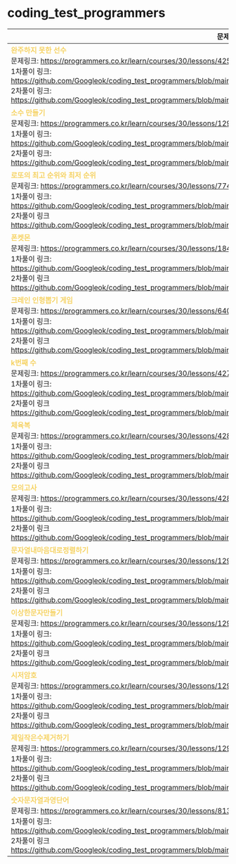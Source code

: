 # coding_test_programmers

| 문제 목록 |
|------|
|<b style="color: #f6d365;">완주하지 못한 선수</b> <br/> 문제링크: https://programmers.co.kr/learn/courses/30/lessons/42576?language=java <br/> 1차풀이 링크: https://github.com/Googleok/coding_test_programmers/blob/main/src/programmers/level1/week_01/solution001/Solution001.java <br/> 2차풀이 링크: https://github.com/Googleok/coding_test_programmers/blob/main/src/programmers/level1/week_01/solution001/Solution001R.java |
|<b style="color: #f6d365;">소수 만들기</b> <br/> 문제링크: https://programmers.co.kr/learn/courses/30/lessons/12977?language=java <br/> 1차풀이 링크: https://github.com/Googleok/coding_test_programmers/blob/main/src/programmers/level1/week_02/solution001/Solution001.java <br/>2차풀이 링크: https://github.com/Googleok/coding_test_programmers/blob/main/src/programmers/level1/week_02/solution001/Solution001R.java|
|<b style="color: #f6d365;">로또의 최고 순위와 최저 순위</b> <br/>  문제링크: https://programmers.co.kr/learn/courses/30/lessons/77484?language=java <br/> 1차풀이 링크: https://github.com/Googleok/coding_test_programmers/blob/main/src/programmers/level1/week_02/solution002/Solution002.java <br/> 2차풀이 링크 https://github.com/Googleok/coding_test_programmers/blob/main/src/programmers/level1/week_02/solution002/Solution002R.java|
|<b style="color: #f6d365;">폰켓몬</b> <br/>  문제링크: https://programmers.co.kr/learn/courses/30/lessons/1845?language=java <br/> 1차풀이 링크: https://github.com/Googleok/coding_test_programmers/blob/main/src/programmers/level1/week_02/solution003/Solution003.java <br/> 2차풀이 링크 https://github.com/Googleok/coding_test_programmers/blob/main/src/programmers/level1/week_02/solution003/Solution003R.java|
|<b style="color: #f6d365;">크레인 인형뽑기 게임</b> <br/>  문제링크: https://programmers.co.kr/learn/courses/30/lessons/64061?language=java <br/> 1차풀이 링크: https://github.com/Googleok/coding_test_programmers/blob/main/src/programmers/level1/week_03/solution001/Solution001.java <br/> 2차풀이 링크 https://github.com/Googleok/coding_test_programmers/blob/main/src/programmers/level1/week_03/solution001/Solution001R.java|
|<b style="color: #f6d365;">k번째 수</b> <br/>  문제링크: https://programmers.co.kr/learn/courses/30/lessons/42748?language=java <br/> 1차풀이 링크: https://github.com/Googleok/coding_test_programmers/blob/main/src/programmers/level1/week_03/solution002/Solution002.java <br/> 2차풀이 링크 https://github.com/Googleok/coding_test_programmers/blob/main/src/programmers/level1/week_03/solution002/Solution002R.java|
|<b style="color: #f6d365;">체육복</b> <br/>  문제링크: https://programmers.co.kr/learn/courses/30/lessons/42862?language=java <br/> 1차풀이 링크: https://github.com/Googleok/coding_test_programmers/blob/main/src/programmers/level1/week_03/solution003/Solution003.java <br/> 2차풀이 링크 https://github.com/Googleok/coding_test_programmers/blob/main/src/programmers/level1/week_03/solution003/Solution003R.java|
|<b style="color: #f6d365;">모의고사</b> <br/>  문제링크: https://programmers.co.kr/learn/courses/30/lessons/42840?language=java <br/> 1차풀이 링크: https://github.com/Googleok/coding_test_programmers/blob/main/src/programmers/level1/week_04/solution001/Solution001.java <br/> 2차풀이 링크 https://github.com/Googleok/coding_test_programmers/blob/main/src/programmers/level1/week_04/solution001/Solution001R.java|
|<b style="color: #f6d365;">문자열내마음대로정렬하기</b> <br/>  문제링크: https://programmers.co.kr/learn/courses/30/lessons/12915?language=java <br/> 1차풀이 링크: https://github.com/Googleok/coding_test_programmers/blob/main/src/programmers/level1/week_04/solution002/Solution002.java <br/> 2차풀이 링크 https://github.com/Googleok/coding_test_programmers/blob/main/src/programmers/level1/week_04/solution002/Solution002R.java|
|<b style="color: #f6d365;">이상한문자만들기</b> <br/>  문제링크: https://programmers.co.kr/learn/courses/30/lessons/12930?language=java <br/> 1차풀이 링크: https://github.com/Googleok/coding_test_programmers/blob/main/src/programmers/level1/week_04/solution003/Solution003.java <br/> 2차풀이 링크 https://github.com/Googleok/coding_test_programmers/blob/main/src/programmers/level1/week_04/solution003/Solution003R.java|
|<b style="color: #f6d365;">시저암호</b> <br/>  문제링크: https://programmers.co.kr/learn/courses/30/lessons/12926?language=java <br/> 1차풀이 링크: https://github.com/Googleok/coding_test_programmers/blob/main/src/programmers/level1/week_04/solution004/Solution004.java <br/> 2차풀이 링크 https://github.com/Googleok/coding_test_programmers/blob/main/src/programmers/level1/week_04/solution004/Solution004R.java|
|<b style="color: #f6d365;">제일작은수제거하기</b> <br/>  문제링크: https://programmers.co.kr/learn/courses/30/lessons/12935?language=java <br/> 1차풀이 링크: https://github.com/Googleok/coding_test_programmers/blob/main/src/programmers/level1/week_05/solution001/Solution001.java <br/> 2차풀이 링크 https://github.com/Googleok/coding_test_programmers/blob/main/src/programmers/level1/week_05/solution001/Solution001R.java|
|<b style="color: #f6d365;">숫자문자열과영단어</b> <br/>  문제링크: https://programmers.co.kr/learn/courses/30/lessons/81301?language=java <br/> 1차풀이 링크: https://github.com/Googleok/coding_test_programmers/blob/main/src/programmers/level1/week_05/solution002/Solution002.java <br/> 2차풀이 링크 https://github.com/Googleok/coding_test_programmers/blob/main/src/programmers/level1/week_05/solution002/Solution002R.java|